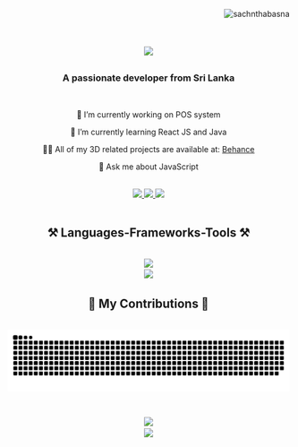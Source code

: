 <p align="right"> <img src="https://komarev.com/ghpvc/?username=sachnthabasna&label=Profile%20views&color=0e75b6&style=flat" alt="sachnthabasna" /> </p>
<h1 align="center">
    <img src="https://readme-typing-svg.herokuapp.com/?font=Righteous&size=35&center=true&vCenter=true&width=500&height=70&duration=6000&lines=Hi+There!+👋;+I'm+Sachintha;+I'm+Intressed+In:;+Programming;+UI-Design;+3D+Modeling;" />
</h1>

<h3 align="center">A passionate developer from Sri Lanka </h3>

<br/>

<div align="center">
 <p> 🔭 I’m currently working on POS system </p>
 <p> 🌱 I’m currently learning React JS and Java </p>
 <p> 👨‍💻 All of my 3D related projects are available at: <a href="https://www.behance.net/sachinthabasna">Behance</a></p>
 <p> 💬 Ask me about JavaScript </p>
 </div>
 <br/>
<div align="center"> 
  <a href="sachinthab99@gmail.com">
    <img src="https://img.shields.io/badge/Gmail-333333?style=for-the-badge&logo=gmail&logoColor=red" />
  </a>
  <a href="https://www.linkedin.com/in/sachintha-basnayaka/" target="_blank">
    <img src="https://img.shields.io/badge/LinkedIn-0077B5?style=for-the-badge&logo=linkedin&logoColor=white" target="_blank" />
  </a>
  <a href="https://dribbble.com/SachinthaBasna" target="_blank">
     <img src="https://img.shields.io/badge/Dribbble-FF5722?style=for-the-badge&logo=todoist&logoColor=white" target="_blank" /> <!-- sqlite, safari, google-chrome are other good icon options -->
  </a>
    <br/>    
    <br/>
</div>
 
<h2 align="center">⚒️ Languages-Frameworks-Tools ⚒️</h2>
<br/>
<div align="center">
    <img src="https://skillicons.dev/icons?i=github,javascript,java" /><br>
    <img src="https://skillicons.dev/icons?i=php,react,bootstrap,mysql,html,css,vscode,figma,git" />
</div>


<div align="center">
  <h2>🐍 My Contributions 🐍</h2>
  <br>
  <img alt="snake eating my contributions" src="https://raw.githubusercontent.com/salesp07/salesp07/output/github-contribution-grid-snake.svg" />
  <br/>
</div>

</div>
<h3 align="center">
    <br/>
    <img src="https://gifdb.com/images/high/coding-animated-laptop-flow-stream-ja04010rm5o68zfk.gif"/>
    <br/>
    <img src="https://readme-typing-svg.herokuapp.com/?font=Righteous&size=25&center=true&vCenter=true&width=500&height=70&duration=4000&lines=Thanks+for+visiting!+✌️;+Shoot+me+a+message+on+Linkedin!;I'm+always+down+to+collab+:)">
</h3>
